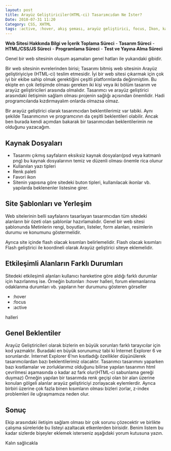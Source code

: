```yaml
---
layout: post
title: Arayüz Geliştiriciler(HTML-ci) Tasarımcıdan Ne İster?
Date: 2010-07-31 11:20
Category: CSS, XHTML
tags: :active, :hover, akış şeması, arayüz geliştirici, focus, İkon, kaynak dosyalar, png, psd, tasarımcı
---
```


**Web Sitesi Hakkında Bilgi ve İçerik Toplama Süreci** - **Tasarım
Süreci** - **HTML/CSS/JS Süreci** - **Programlama Süreci** - **Test ve
Yayına Alma Süreci**

Genel bir web sitesinin oluşum aşamaları genel hatları ile yukarıdaki
gibidir.

Bir web sitesinin evrelerinden birisi; Tasarımı bitmiş web sitesinin
Arayüz geliştiriyiciye (HTML-ci) teslim etmesidir. İyi bir web sitesi
çıkarmak için çok iyi bir ekibe sahip olmak gerektiğini çeşitli
platformlarda değinmiştim. Bu ekipte en çok iletişimde olması gereken
iki kişi veya iki bölüm tasarım ve arayüz geliştiricileri arasında
olmalıdır. Tasarımcı ve arayüz geliştirici arasındaki iletişimin sağlam
olması projenin sağlığı açısından önemlidir. Hadi programcılarıda
kızdırmayalım onlarda olmazsa olmaz.

Bir arayüz geliştirici olarak tasarımcıdan beklentilerimiz var tabiki.
Aynı şekilde Tasarımcının ve programcının da çeşitli beklentileri
olabilir. Ancak ben burada kendi açımdan bakarak bir tasarımcıdan
beklentilerimin ne olduğunu yazacağım.

## Kaynak Dosyaları

-   Tasarımı çıkmış sayfaların eksiksiz kaynak dosyaları(psd veya
    katmanlı png) bu kaynak dosyalarının temiz ve düzenli olması önemle
    rica olunur
-   Kullanılan yazı tipleri
-   Renk paleti
-   Favori ikon
-   Sitenin yapısına göre sitedeki buton tipleri, kullanılacak ikonlar
    vb. yapılarda beklenenler listesine girer.

## Site Şablonları ve Yerleşim

Web sitelerinin belli sayfalarını tasarlayan tasarımcıdan tüm sitedeki
alanların bir özeti olan şablonlar hazırlamalıdır. Genel bir web sitesi
şablonunda Metinlerin rengi, boyutları, listeler, form alanları,
resimlerin durumu ve konumunu göstermelidir.

Ayrıca site içinde flash olacak kısımları belirlemelidir. Flash olacak
kısımları Flash geliştirici ile koordineli olarak Arayüz geliştirici
siteye eklemelidir.

## Etkileşimli Alanların Farklı Durumları

Sitedeki etkileşimli alanları kullanıcı hareketine göre aldığı farklı
durumlar için hazırlanmış ise. Örneğin butonları :hover halleri, forum
elemanlarına odaklanma durumları vb. yapıların her durumunu gösteren
görseller

-   :hover
-   :focus
-   :active

halleri

## Genel Beklentiler

Arayüz Geliştiricileri olarak bizlerin en büyük sorunları farklı
tarayıcılar için kod yazmaktır. Buradaki en büyük sorunumuz tabi ki
İnternet Explorer 6 ve sorunlarıdır. İnternet Explorer 6’nın kısıtladığı
özellikler düşünülerek tasarımcılardan bazı beklentilerimiz olacaktır.
Tasarımcı tasarımını yaparken bazı kısıtlamalar ve zorluklarımız
olduğunu bilirse yapılan tasarımın html çevrilmesi aşamasında o kadar az
fark olur(HTML-ci sabunlama gereği duymaz) Örneğin yapılan bir tasarımda
renk geçişi olan bir alan üzerine konulan gölgeli alanlar arayüz
geliştiriciyi zorlayacak eylemlerdir. Ayrıca birbiri üzerine çok fazla
binen kısımların olması bizleri zorlar, z-index problemleri ile
uğraşmamıza neden olur.

## Sonuç

Ekip arasındaki iletişim sağlam olması bir çok sorunu çözecektir ve
birlikte çalışma süreleride bu listeyi azaltacak etkenlerden birisidir.
Benim listem bu kadar sizlerde bişeyler eklemek isterseniz aşağıdaki
yorum kutusuna yazın.

Kalın sağlıcakla


